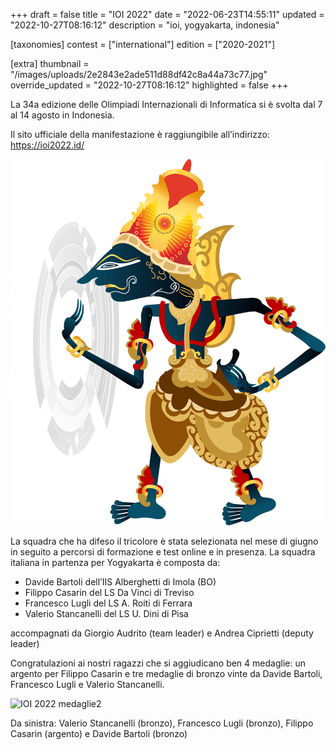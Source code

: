 +++
draft = false
title = "IOI 2022"
date = "2022-06-23T14:55:11"
updated = "2022-10-27T08:16:12"
description = "ioi, yogyakarta, indonesia"

[taxonomies]
contest = ["international"]
edition = ["2020-2021"]

[extra]
thumbnail = "/images/uploads/2e2843e2ade511d88df42c8a44a73c77.jpg"
override_updated = "2022-10-27T08:16:12"
highlighted = false
+++

La 34a edizione delle Olimpiadi Internazionali di Informatica si è svolta dal 7 al 14 agosto in Indonesia.

<!-- more -->

Il sito ufficiale della manifestazione è raggiungibile all’indirizzo: <https://ioi2022.id/>

![](/static/images/uploads/Mascot2.png)

La squadra che ha difeso il tricolore è stata selezionata nel mese di giugno in seguito a percorsi di formazione e test online e in presenza.
La squadra italiana in partenza per Yogyakarta è composta da:

* Davide Bartoli dell’IIS Alberghetti di Imola (BO)
* Filippo Casarin del LS Da Vinci di Treviso
* Francesco Lugli del LS A. Roiti di Ferrara
* Valerio Stancanelli del LS U. Dini di Pisa

accompagnati da Giorgio Audrito (team leader) e Andrea Ciprietti (deputy leader)

Congratulazioni ai nostri ragazzi che si aggiudicano ben 4 medaglie: un argento per Filippo Casarin e tre medaglie di bronzo vinte da Davide Bartoli, Francesco Lugli e Valerio Stancanelli.

![IOI 2022 medaglie2](/images/uploads/IOI_2022_medaglie2.jpg)

Da sinistra: Valerio Stancanelli (bronzo), Francesco Lugli (bronzo), Filippo Casarin (argento) e Davide Bartoli (bronzo)
